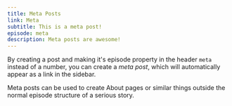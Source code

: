 ```yaml
---
title: Meta Posts
link: Meta
subtitle: This is a meta post!
episode: meta
description: Meta posts are awesome!
---
```

By creating a post and making it's episode property in the header `meta` instead of a number, you can create a *meta post*, which will automatically appear as a link in the sidebar.

Meta posts can be used to create About pages or similar things outside the normal episode structure of a serious story.